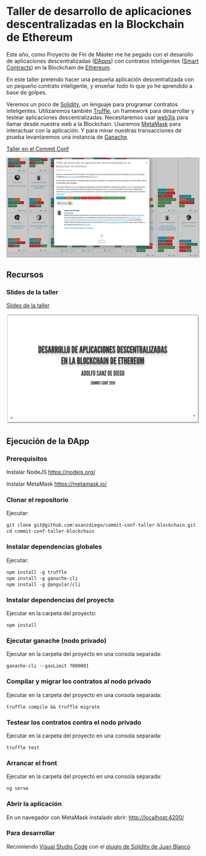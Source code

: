 # Taller de desarrollo de aplicaciones descentralizadas en la Blockchain de Ethereum

Este año, como Proyecto de Fin de Máster me he pegado con el desarollo de aplicaciones descentralizadas ([ÐApps](https://en.wikipedia.org/wiki/Decentralized_application)) con contratos inteligentes ([Smart Contracts](https://en.wikipedia.org/wiki/Smart_contract)) en la Blockchain de [Ethereum](https://www.ethereum.org/).

En este taller pretendo hacer una pequeña aplicación descentralizada con un pequeño contrato inteligente, y enseñar todo lo que yo he aprendido a base de golpes.

Veremos un poco de [Solidity](https://solidity.readthedocs.io/en/v0.4.24/), un lenguaje para programar contratos inteligentes. Utilizaremos también [Truffle](http://truffleframework.com/), un framework para desarrollar y testear aplicaciones descentralizadas. Necesitaremos usar [web3js](https://github.com/ethereum/web3.js/) para llamar desde nuestra web a la Blockchain. Usaremos [MetaMask](https://metamask.io/) para interactuar con la aplicación. Y para minar nuestras transacciones de prueba levantaremos una instancia de [Ganache](http://truffleframework.com/ganache/).

[Taller en el Commit Conf](https://www.koliseo.com/events/commit-2018/r4p/5630471824211968/agenda#/5116072650866688/5423890473943040)

<a href="https://www.koliseo.com/events/commit-2018/r4p/5630471824211968/agenda#/5116072650866688/5423890473943040">
  <img src="./slides/img/commit-conf-blockchain.png" alt="Taller en el Commit Conf"/>
</a>


## Recursos

### Slides de la taller

[Slides de la taller](https://asanzdiego.github.io/commit-conf-taller-blockchain/)

<a href="https://asanzdiego.github.io/commit-conf-taller-blockchain/">
  <img src="./slides/img/slides-sombra.png" alt="Slides de la taller"/>
</a>

## Ejecución de la ÐApp

### Prerequisitos

Instalar NodeJS https://nodejs.org/

Instalar MetaMask https://metamask.io/

### Clonar el repositorio

Ejecutar:

~~~
git clone git@github.com:asanzdiego/commit-conf-taller-blockchain.git
cd commit-conf-taller-blockchain
~~~

### Instalar dependencias globales

Ejecutar:

~~~
npm install -g truffle
npm install -g ganache-cli
npm install -g @angular/cli
~~~

### Instalar dependencias del proyecto

Ejecutar en la carpeta del proyecto:

~~~
npm install
~~~

### Ejecutar ganache (nodo privado)

Ejecutar en la carpeta del proyecto en una consola separada:

~~~
ganache-cli --gasLimit 7000001
~~~

### Compilar y migrar los contratos al nodo privado

Ejecutar en la carpeta del proyecto en una consola separada:

~~~
truffle compile && truffle migrate
~~~

### Testear los contratos contra el nodo privado

Ejecutar en la carpeta del proyecto en una consola separada:

~~~
truffle test
~~~

### Arrancar el front

Ejecutar en la carpeta del proyecto en una consola separada:

~~~
ng serve
~~~

### Abrir la aplicación

En un navegador con MetaMask instalado abrir: <http://localhost:4200/>

### Para desarrollar

Recomiendo [Visual Studio Code](https://code.visualstudio.com/) con el [plugin de Solidity de Juan Blanco](https://marketplace.visualstudio.com/items?itemName=JuanBlanco.solidity)
